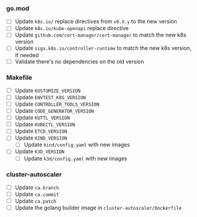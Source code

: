 <!-- Checklist for updating Kubernetes -->

### go.mod

- [ ] Update `k8s.io/` replace directives from `v0.X.y` to the new version
- [ ] Update `k8s.io/kube-openapi` replace directive
- [ ] Update `github.com/cert-manager/cert-manager` to match the new k8s version
- [ ] Update `sigs.k8s.io/controller-runtime` to match the new k8s version, if needed
- [ ] Validate there's no dependencies on the old version

### Makefile

- [ ] Update `KUSTOMIZE_VERSION`
- [ ] Update `ENVTEST_K8S_VERSION`
- [ ] Update `CONTROLLER_TOOLS_VERSION`
- [ ] Update `CODE_GENERATOR_VERSION`
- [ ] Update `KUTTL_VERSION`
- [ ] Update `KUBECTL_VERSION`
- [ ] Update `ETCD_VERSION`
- [ ] Update `KIND_VERSION`
    - [ ] Update `kind/config.yaml` with new images
- [ ] Update `K3D_VERSION`
    - [ ] Update `k3d/config.yaml` with new images

### cluster-autoscaler

- [ ] Update `ca.branch`
- [ ] Update `ca.commit`
- [ ] Update `ca.patch`
- [ ] Update the golang builder image in `cluster-autoscaler/Dockerfile`
